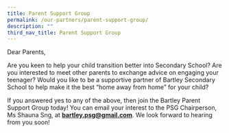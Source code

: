 ```yaml
---
title: Parent Support Group
permalink: /our-partners/parent-support-group/
description: ""
third_nav_title: Parent Support Group
---
```

Dear Parents,

Are you keen to help your child transition better into Secondary School?
Are you interested to meet other parents to exchange advice on engaging your teenager?
Would you like to be a supportive partner of Bartley Secondary School to help make it the best “home away from home” for your child?

If you answered yes to any of the above, then join the Bartley Parent Support Group today! You can email your interest to the PSG Chairperson, Ms Shauna Sng, at **bartley.psg@gmail.com**. We look forward to hearing from you soon!

>